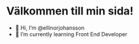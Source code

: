 # Välkommen till min sida!

- 👋 Hi, I’m @ellinorjohansson
- 🌱 I’m currently learning Front End Developer

<!---
ellinorjohansson/ellinorjohansson is a ✨ special ✨ repository because its `README.md` (this file) appears on your GitHub profile.
You can click the Preview link to take a look at your changes.
--->
